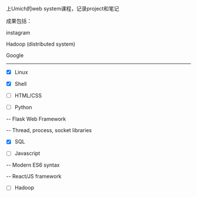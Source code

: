 上Umich的web system课程，记录project和笔记

成果包括：

instagram

Hadoop (distributed system)

Google

---

- [x] Linux

- [x] Shell

- [ ] HTML/CSS

- [ ] Python

-- Flask Web Framework

-- Thread, process, socket libraries

- [x] SQL

- [ ] Javascript

-- Modern ES6 syntax

-- React/JS framework

- [ ] Hadoop



